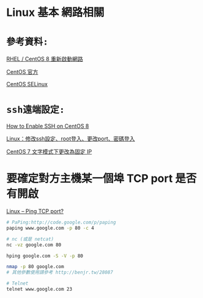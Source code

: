 # Linux 基本 網路相關

# `參考資料:`

[RHEL / CentOS 8 重新啟動網路](https://www.opencli.com/linux/rhel-centos8-restart-network)

[CentOS 官方](https://wiki.centos.org/FrontPage)

[CentOS SELinux](https://wiki.centos.org/HowTos/SELinux)

# `ssh遠端設定:`

[How to Enable SSH on CentOS 8](https://linuxhint.com/enable_ssh_centos8/)

[Linux：修改ssh設定、root登入、更改port、密碼登入](https://www.ewdna.com/2012/05/linuxsshrootport.html)

[CentOS 7 文字模式下更改為固定 IP](https://ithelp.ithome.com.tw/articles/10214435)

# 要確定對方主機某一個埠 TCP port 是否有開啟

[Linux – Ping TCP port?](http://benjr.tw/91897)

```bash
# PaPing:http://code.google.com/p/paping
paping www.google.com -p 80 -c 4

# nc (或是 netcat)
nc -vz google.com 80

hping google.com -S -V -p 80

nmap -p 80 google.com
# 其他參數使用請參考 http://benjr.tw/28087

# Telnet
telnet www.google.com 23
```